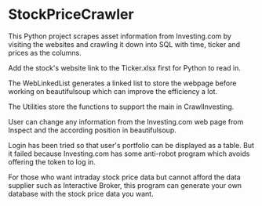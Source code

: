 # StockPriceCrawler

This Python project scrapes asset information from Investing.com by visiting the websites and crawling it down into SQL with time, 
ticker and prices as the columns.

Add the stock's website link to the Ticker.xlsx first for Python to read in. 

The WebLinkedList generates a linked list to store the webpage before working on beautifulsoup which can improve the efficiency a lot. 

The Utilities store the functions to support the main in CrawlInvesting.

User can change any information from the Investing.com web page from Inspect and the according position in beautifulsoup. 

Login has been tried so that user's portfolio can be displayed as a table. But it failed because Investing.com has some anti-robot 
program which avoids offering the token to log in. 

For those who want intraday stock price data but cannot afford the data supplier such as Interactive Broker, this program can generate 
your own database with the stock price data you want. 
